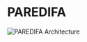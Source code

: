 # PAREDIFA
![PAREDIFA Architecture](https://user-images.githubusercontent.com/51521553/202937387-10073c17-fed3-4388-8ddf-ff1a1c70e9fa.png)
